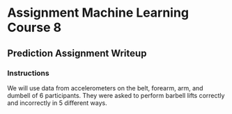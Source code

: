 
# Assignment Machine Learning Course 8

## Prediction Assignment Writeup

### Instructions

We will use data from accelerometers on the belt, forearm, arm, and dumbell of 6 participants. They were asked to perform barbell lifts correctly and incorrectly in 5 different ways.

